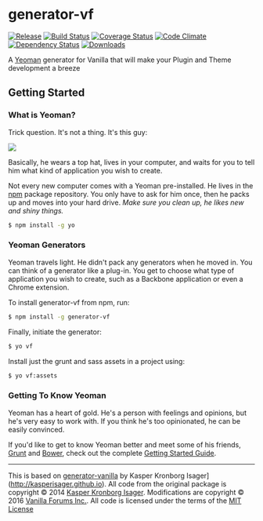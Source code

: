 # generator-vf

[![Release](http://img.shields.io/npm/v/generator-vanilla.svg?style=flat)](https://www.npmjs.org/package/generator-vf) [![Build Status](http://img.shields.io/travis/vanilla/generator-vf.svg?style=flat)](https://travis-ci.org/vanilla/generator-vf) [![Coverage Status](http://img.shields.io/coveralls/vanilla/generator-vf.svg?style=flat)](https://coveralls.io/r/vanilla/generator-vf) [![Code Climate](http://img.shields.io/codeclimate/github/vanilla/generator-vf.svg?style=flat)](https://codeclimate.com/github/vanilla/generator-vf) [![Dependency Status](http://img.shields.io/gemnasium/vanilla/generator-vf.svg?style=flat)](https://gemnasium.com/vanilla/generator-vf) [![Downloads](http://img.shields.io/npm/dm/generator-vanilla.svg?style=flat)](https://www.npmjs.org/package/generator-vf)

A [Yeoman](http://yeoman.io) generator for Vanilla that will make your Plugin and Theme development a breeze

## Getting Started

### What is Yeoman?

Trick question. It's not a thing. It's this guy:

![](http://i.imgur.com/JHaAlBJ.png)

Basically, he wears a top hat, lives in your computer, and waits for you to tell him what kind of application you wish to create.

Not every new computer comes with a Yeoman pre-installed. He lives in the [npm](https://npmjs.org) package repository. You only have to ask for him once, then he packs up and moves into your hard drive. *Make sure you clean up, he likes new and shiny things.*

```sh
$ npm install -g yo
```

### Yeoman Generators

Yeoman travels light. He didn't pack any generators when he moved in. You can think of a generator like a plug-in. You get to choose what type of application you wish to create, such as a Backbone application or even a Chrome extension.

To install generator-vf from npm, run:

```sh
$ npm install -g generator-vf
```

Finally, initiate the generator:

```sh
$ yo vf
```

Install just the grunt and sass assets in a project using:

```sh
$ yo vf:assets
```

### Getting To Know Yeoman

Yeoman has a heart of gold. He's a person with feelings and opinions, but he's very easy to work with. If you think he's too opinionated, he can be easily convinced.

If you'd like to get to know Yeoman better and meet some of his friends, [Grunt](http://gruntjs.com) and [Bower](http://bower.io), check out the complete [Getting Started Guide](https://github.com/yeoman/yeoman/wiki/Getting-Started).


---

This is based on [generator-vanilla](https://github.com/kasperisager/generator-vanilla) by Kasper Kronborg Isager](http://kasperisager.github.io).
All code from the original package is copyright &copy; 2014 [Kasper Kronborg Isager](http://kasperisager.github.io).
Modifications are copyright &copy; 2016 [Vanilla Forums Inc.](https://vanillaforums.com).
All code is licensed under the terms of the [MIT License](LICENSE.md)
